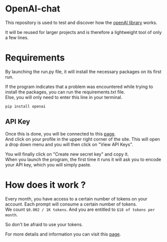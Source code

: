 # OpenAI-chat
This repository is used to test and discover how the [openAI library](https://github.com/openai/openai-python) works.

It will be reused for larger projects and is therefore a lightweight tool of only a few lines.

# Requirements
By launching the run.py file, it will install the necessary packages on its first run.

If the program indicates that a problem was encountered while trying to install the packages, you can run the requirements.txt file.  
Else, you will only need to enter this line in your terminal.

    pip install openai
    
## API Key
Once this is done, you will be connected to this [page](https://platform.openai.com).  
And click on your profile in the upper right corner of the site. This will open a drop down menu and you will then click on "View API Keys".

You will finally click on "Create new secret key" and copy it.  
When you launch the program, the first time it runs it will ask you to encode your API key, which you will simply paste.

# How does it work ?
Every month, you have access to a certain number of tokens on your account. Each prompt will consume a certain number of tokens.  
We count `$0.002 / 1K tokens`. And you are entitled to `$18 of tokens per month`.

So don't be afraid to use your tokens.

For more details and information you can visit this [page](https://help.openai.com/en/articles/4936856-what-are-tokens-and-how-to-count-them).

